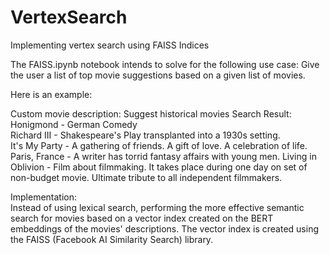 # VertexSearch
Implementing vertex search using FAISS Indices

The FAISS.ipynb notebook intends to solve for the following use case:
Give the user a list of top movie suggestions based on a given list of movies. 

Here is an example: 

Custom movie description: Suggest historical movies 
Search Result: 
Honigmond  -  German Comedy   
Richard III  -  Shakespeare's Play transplanted into a 1930s setting.  
It's My Party  -  A gathering of friends. A gift of love. A celebration of life. 
Paris, France  -  A writer has torrid fantasy affairs with young men. 
Living in Oblivion  -  Film about filmmaking. It takes place during one day on set of non-budget movie. Ultimate tribute to all independent filmmakers. 

Implementation:  
Instead of using lexical search, performing the more effective semantic search for movies based on a vector index created on the BERT embeddings of the movies' descriptions. The vector index is created using the FAISS (Facebook AI Similarity Search) library. 
